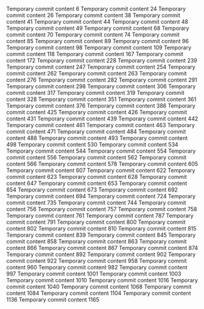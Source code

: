 Temporary commit content 6
Temporary commit content 24
Temporary commit content 26
Temporary commit content 38
Temporary commit content 41
Temporary commit content 44
Temporary commit content 48
Temporary commit content 49
Temporary commit content 68
Temporary commit content 70
Temporary commit content 74
Temporary commit content 85
Temporary commit content 89
Temporary commit content 96
Temporary commit content 98
Temporary commit content 109
Temporary commit content 118
Temporary commit content 167
Temporary commit content 172
Temporary commit content 228
Temporary commit content 239
Temporary commit content 247
Temporary commit content 254
Temporary commit content 262
Temporary commit content 263
Temporary commit content 276
Temporary commit content 282
Temporary commit content 291
Temporary commit content 298
Temporary commit content 306
Temporary commit content 317
Temporary commit content 319
Temporary commit content 328
Temporary commit content 351
Temporary commit content 361
Temporary commit content 376
Temporary commit content 386
Temporary commit content 425
Temporary commit content 426
Temporary commit content 431
Temporary commit content 439
Temporary commit content 442
Temporary commit content 461
Temporary commit content 463
Temporary commit content 471
Temporary commit content 484
Temporary commit content 488
Temporary commit content 493
Temporary commit content 498
Temporary commit content 530
Temporary commit content 534
Temporary commit content 544
Temporary commit content 554
Temporary commit content 556
Temporary commit content 562
Temporary commit content 566
Temporary commit content 578
Temporary commit content 605
Temporary commit content 607
Temporary commit content 622
Temporary commit content 623
Temporary commit content 628
Temporary commit content 647
Temporary commit content 653
Temporary commit content 654
Temporary commit content 673
Temporary commit content 692
Temporary commit content 694
Temporary commit content 724
Temporary commit content 735
Temporary commit content 744
Temporary commit content 756
Temporary commit content 757
Temporary commit content 758
Temporary commit content 761
Temporary commit content 787
Temporary commit content 791
Temporary commit content 800
Temporary commit content 802
Temporary commit content 810
Temporary commit content 815
Temporary commit content 839
Temporary commit content 845
Temporary commit content 858
Temporary commit content 863
Temporary commit content 866
Temporary commit content 867
Temporary commit content 874
Temporary commit content 892
Temporary commit content 902
Temporary commit content 922
Temporary commit content 958
Temporary commit content 960
Temporary commit content 982
Temporary commit content 997
Temporary commit content 1001
Temporary commit content 1003
Temporary commit content 1010
Temporary commit content 1016
Temporary commit content 1040
Temporary commit content 1068
Temporary commit content 1084
Temporary commit content 1104
Temporary commit content 1136
Temporary commit content 1165
